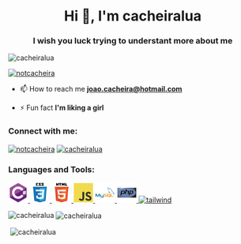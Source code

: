 <h1 align="center">Hi 👋, I'm cacheiralua</h1>
<h3 align="center">I wish you luck trying to understant more about me</h3>

<p align="left"> <img src="https://komarev.com/ghpvc/?username=cacheiralua&label=Profile%20views&color=b363ca&style=flat" alt="cacheiralua" /> </p>

<p align="left"> <a href="https://twitter.com/notcacheira" target="blank"><img src="https://img.shields.io/twitter/follow/notcacheira?logo=twitter&style=for-the-badge" alt="notcacheira" /></a> </p>

- 📫 How to reach me **joao.cacheira@hotmail.com**

- ⚡ Fun fact **I'm liking a girl**

<h3 align="left">Connect with me:</h3>
<p align="left">
<a href="https://twitter.com/notcacheira" target="blank"><img align="center" src="https://raw.githubusercontent.com/rahuldkjain/github-profile-readme-generator/master/src/images/icons/Social/twitter.svg" alt="notcacheira" height="30" width="40" /></a>
<a href="https://instagram.com/cacheiralua" target="blank"><img align="center" src="https://raw.githubusercontent.com/rahuldkjain/github-profile-readme-generator/master/src/images/icons/Social/instagram.svg" alt="cacheiralua" height="30" width="40" /></a>
</p>

<h3 align="left">Languages and Tools:</h3>
<p align="left"> <a href="https://www.w3schools.com/cs/" target="_blank" rel="noreferrer"> <img src="https://raw.githubusercontent.com/devicons/devicon/master/icons/csharp/csharp-original.svg" alt="csharp" width="40" height="40"/> </a> <a href="https://www.w3schools.com/css/" target="_blank" rel="noreferrer"> <img src="https://raw.githubusercontent.com/devicons/devicon/master/icons/css3/css3-original-wordmark.svg" alt="css3" width="40" height="40"/> </a> <a href="https://www.w3.org/html/" target="_blank" rel="noreferrer"> <img src="https://raw.githubusercontent.com/devicons/devicon/master/icons/html5/html5-original-wordmark.svg" alt="html5" width="40" height="40"/> </a> <a href="https://developer.mozilla.org/en-US/docs/Web/JavaScript" target="_blank" rel="noreferrer"> <img src="https://raw.githubusercontent.com/devicons/devicon/master/icons/javascript/javascript-original.svg" alt="javascript" width="40" height="40"/> </a> <a href="https://www.mysql.com/" target="_blank" rel="noreferrer"> <img src="https://raw.githubusercontent.com/devicons/devicon/master/icons/mysql/mysql-original-wordmark.svg" alt="mysql" width="40" height="40"/> </a> <a href="https://www.php.net" target="_blank" rel="noreferrer"> <img src="https://raw.githubusercontent.com/devicons/devicon/master/icons/php/php-original.svg" alt="php" width="40" height="40"/> </a> <a href="https://tailwindcss.com/" target="_blank" rel="noreferrer"> <img src="https://www.vectorlogo.zone/logos/tailwindcss/tailwindcss-icon.svg" alt="tailwind" width="40" height="40"/> </a> </p>

<p><img align="left" src="https://github-readme-stats.vercel.app/api/top-langs?username=cacheiralua&show_icons=true&theme=tokyonight&locale=en&layout=compact" alt="cacheiralua" /></p>

<p>&nbsp;<img align="center" src="https://github-readme-stats.vercel.app/api?username=cacheiralua&show_icons=true&theme=tokyonight&locale=en" alt="cacheiralua" /></p>

<p>&nbsp;<img align="center" src="https://github-readme-streak-stats.herokuapp.com?user=cacheiralua&theme=tokyonight&hide_border=true" alt="cacheiralua" /></p>
